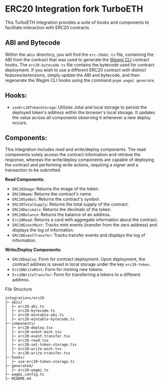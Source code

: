 # ERC20 Integration fork TurboETH

This TurboETH integration provides a suite of hooks and components to facilitate interaction with ERC20 contracts.

## ABI and Bytecode

Within the `abis` directory, you will find the `erc-20abi.ts` file, containing the ABI from the contract that was used to generate the [Wagmi CLI](https://wagmi.sh/cli/getting-started) contract hooks. The `erc20-bytecode.ts` file contains the bytecode used for contract deployment. If you wish to use a different ERC20 contract with distinct features/extensions, simply update the ABI and bytecode, and then regenerate the Wagmi CLI hooks using the command `pnpm wagmi generate`.

## Hooks:

- `useErc20TokenStorage`: Utilizes Jotai and local storage to persist the deployed token's address within the browser's local storage. It updates the value across all components observing it whenever a new deploy occurs.

## Components:

This integration includes read and write/deploy components. The read components solely access the contract information and retrieve the response, whereas the write/deploy components are capable of deploying the contract and performing write actions, requiring a signer and a transaction to be submitted.

**Read Components:**

- `ERC20Image`: Returns the image of the token.
- `ERC20Name`: Returns the contract's name.
- `ERC20Symbol`: Returns the contract's symbol.
- `ERC20TotalSupply`: Returns the total supply of the contract.
- `ERC20Decimals`: Returns the decimals of the token.
- `ERC20Balance`: Returns the balance of an address.
- `Erc20Read`: Returns a card with aggregate information about the contract.
- `ERC20EventMint`: Tracks mint events (transfer from the zero address) and displays the log of information.
- `ERC20EventTransfer`: Tracks transfer events and displays the log of information.

**Write/Deploy Components:**

- `ERC20Deploy`: Form for contract deployment. Upon deployment, the contract address is saved in local storage under the key `erc20-token`.
- `Erc20WriteMint`: Form for minting new tokens.
- `Erc20WriteTransfer`: Form for transferring a tokens to a different address.

File Structure

```
integrations/erc20
├─ abis/
│  ├─ erc20-abi.ts
│  ├─ erc20-bytecode.ts
│  ├─ erc20-mintable-abi.ts
│  ├─ erc20-mintable-bytecode.ts
├─ components/
│  ├─ erc20-deploy.tsx
│  ├─ erc20-event-mint.tsx
│  ├─ erc20-event-transfer.tsx
│  ├─ erc20-read.tsx
│  ├─ erc20-set-token-storage.tsx
│  ├─ erc20-write-mint.tsx
│  ├─ erc20-write-transfer.tsx
├─ hooks/
│  ├─ use-erc20-token-storage.ts
├─ generated/
│  ├─ erc20-wagmi.ts
├─ wagmi.config.ts
├─ README.md
```

